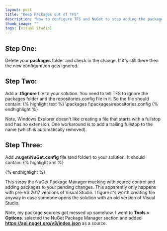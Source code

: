 ```yaml
---
layout: post
title: "Keep Packages out of TFS"
description: "How to configure TFS and NuGet to stop adding the packages folder to source control."
thumb_image: ""
tags: [Visual Studio]
---
```

## Step One:
Delete your **packages** folder and check in the change. If it's still there then the new configuration gets ignored.

## Step Two:
Add a **.tfignore** file to your solution. You need to tell TFS to ignore the packages folder and the repositories.config file in it. So the file should contain:
{% highlight text %}
\packages
!\packages\repositories.config
{% endhighlight %}

Note, Windows Explorer doesn't like creating a file that starts with a fullstop and has no extension. One workaround is to add a trailing fullstop to the name (which is automatically removed).

## Step Three:
Add **.nuget\NuGet.config** file (and folder) to your solution. It should contain:
{% highlight xml %}
<?xml version="1.0" encoding="utf-8"?>
<configuration>
  <solution>
    <add key="disableSourceControlIntegration" value="true" />
  </solution>
</configuration>
{% endhighlight %}

This stops the NuGet Package Manager mucking with source control and adding packages to your pending changes. This apparently only happens with pre-VS 2017 versions of Visual Studio. I figure it's worth creating file anyway in case someone opens the solution with an old version of Visual Studio.

Note, my package sources got messed up somehow. I went to **Tools > Options**. selected the NuGet Package Manager section and added **https://api.nuget.org/v3/index.json** as a source.
